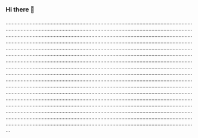### Hi there 👋

...............................................................................................................................................................................................................................................................................................................................................................................................................................................................................................................................................................................................................................................................................................................................................................................................................................................................................................................................................................................................................................................................................................................................................................................................................................................................................................................................................................................................................................................................................................................................................................................................................................................................................................................................................................................................................................................................................................................................................................................................................................................................................................................................................................................................